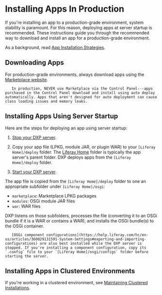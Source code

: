 # Installing Apps In Production

If you're installing an app to a production-grade environment, system stability is paramount. For this reason, deploying apps at server startup is recommended. These instructions guide you through the recommended way to download and install an app for a production-grade environment.

As a background, read [App Installation Strategies](./app-installation-strategies.md).

## Downloading Apps

For production-grade environments, always download apps using the [Marketplace website](https://web.liferay.com/marketplace).

```warning::
   In production, NEVER use Marketplace via the Control Panel---apps purchased in the Control Panel download and install using auto deploy automatically. Apps that aren't designed for auto deployment can cause class loading issues and memory leaks.
```

## Installing Apps Using Server Startup

Here are the steps for deploying an app using server startup:

1. [Stop your DXP server](../../installing-liferay-dxp-on-premises/running-liferay-dxp-for-the-first-time.md#shutdown).

1. Copy your app file (LPKG, module JAR, or plugin WAR) to your `[Liferay Home]/deploy` folder. The [Liferay Home](../../14-reference/01-liferay-home.md) folder is typically the app server's parent folder. DXP deploys apps from the `[Liferay Home]/deploy` folder.

1. [Start your DXP server](../../installing-liferay-dxp-on-premises/running-liferay-dxp-for-the-first-time.md#startup).

The app file is copied from the `[Liferay Home]/deploy` folder to one an appropriate subfolder under `[Liferay Home]/osgi`:

- `marketplace`: Marketplace LPKG packages
- `modules`: OSGi module JAR files
- `war`: WAR files

DXP listens on those subfolders, processes the file (converting it to an OSGi bundle if it is a WAR or contains a WAR), and installs the OSGi bundle(s) to the OSGi container.

```note::
   [OSGi component configurations](https://help.liferay.com/hc/en-us/articles/360029131591-System-Settings#exporting-and-importing-configurations) are also best installed while the DXP server is stopped. If you're installing a component configuration, copy its `.config` file to your `[Liferay Home]/osgi/configs` folder before starting the server.
```

## Installing Apps in Clustered Environments 

If you're working in a clustered environment, see [Maintaining Clustered Installations](../../10-maintaining-clusters/01-maintaining-clustered-installations.md).
